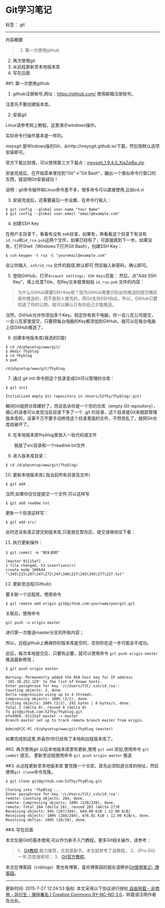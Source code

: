 # Git学习笔记

标签： git

---

内容概要
>1. 第一次使用github
2. 再次使用git
3. 从远程更新至本地版本库
4. 写在后面

##1. 第一次使用github

1) github注册账号,网址：https://github.com/
使用邮箱注册账号。

注意先不要创建版本库。


2) 安装git

Linux请参考网上教程，这里演示windows操作。

实际命令行操作基本是一样的。


 msysgit 是Windows版的Git，从http://msysgit.github.io/下载，然后按默认选项安装即可。

官方下载比较慢，可以使用第三方下载点：[msysgit_1.9.4.0_XiaZaiBa.zip](http://xiazai.xiazaiba.com/Soft/M/msysgit_1.9.4.0_XiaZaiBa.zip)

安装完成后，在开始菜单里找到"Git"->"Git Bash"，蹦出一个类似命令行窗口的东西，就说明Git安装成功！

说明：git命令操作和Linux命令差不多，很多命令可以直接使用,比如cd,vi
 

3) 安装完成后，还需要最后一步设置，在命令行输入：
```
$ git config --global user.name "Your Name"
$ git config --global user.email "email@example.com"
```

4) 创建SSH Key

在用户主目录下，看看有没有.ssh目录，如果有，再看看这个目录下有没有`id_rsa`和`id_rsa.pub`这两个文件，如果已经有了，可直接跳到下一步。如果没有，打开Shell（Windows下打开Git Bash），创建SSH Key：
```
$ ssh-keygen -t rsa -C "youremail@example.com"
```

会让你输入 `.ssh/id_rsa` 文件的路径,默认即可
然后输入新密码，确认即可。

 
5) 登陆GitHub，打开`Account settings`，`SSH Keys`页面：
然后，点"Add SSH Key"，填上任意Title，在Key文本框里粘贴 `id_rsa.pub` 文件的内容：

>为什么GitHub需要SSH Key呢？因为GitHub需要识别出你推送的提交确实是你推送的，而不是别人冒充的，而Git支持SSH协议，所以，GitHub只要知道了你的公钥，就可以确认只有你自己才能推送。

当然，GitHub允许你添加多个Key。假定你有若干电脑，你一会儿在公司提交，一会儿在家里提交，只要把每台电脑的Key都添加到GitHub，就可以在每台电脑上往GitHub推送了。
 

6) 创建本地版本库(我选的D盘)
```
$ cd /d/phpsetup/www/git/
$ mkdir fhyblog
$ cd fhyblog
$ pwd

/d/phpsetup/www/git/fhyblog
```

7) 通过 git init 命令把这个目录变成Git可以管理的仓库：
```
$ git init

Initialized empty Git repository in /Users/52fhy/fhyblog/.git/
```
瞬间Git就把仓库建好了，而且告诉你是一个空的仓库（empty Git repository），细心的读者可以发现当前目录下多了一个 .git 的目录，这个目录是Git来跟踪管理版本库的，没事千万不要手动修改这个目录里面的文件，不然改乱了，就把Git仓库给破坏了。

 

8) 在本地版本库fhyblog里放入一些代码或文件

　　我放了src目录和一个readme.txt文件

9) 进入版本库目录：
```
$ cd /d/phpsetup/www/git/fhyblog/
``` 

10) 更新本地版本库(.指当前所有目录及文件)
```
$ git add .
```
当然,如果你仅仅是提交一个文件,可以这样写
```
$ git add readme.txt
```
更新一个目录这样写：
```
$ git add src/
```
此时还没有真正提交到版本库,只是放在暂存区。提交请继续往下看：


11) 执行更新操作：
```
$ git commit -m "相关说明"

[master 91115af] .
1 file changed, 53 insertions(+)
create mode 100644 "\345\215\207\347\272\247\346\227\245\345\277\227.txt"
```

12) 更新至远程(Github):

要关联一个远程库，使用命令 
```
$ git remote add origin git@github.com:yourname/yourgit.git 
```
关联后，使用命令 
```
git push -u origin master
```
进行第一次推送master分支的所有内容；

所以，远程github上确保你的版本库是空的，否则你在这一步可能会不成功。

此后，每次本地提交后，只要有必要，就可以使用命令 `git push origin master` 推送最新修改；

```
$ git push origin master

Warning: Permanently added the RSA host key for IP address '192.30.252.129' to the list of known hosts.
Enter passphrase for key '/c/Users/YJC/.ssh/id_rsa':
Counting objects: 3, done.
Delta compression using up to 4 threads.
Compressing objects: 100% (2/2), done.
Writing objects: 100% (2/2), 292 bytes | 0 bytes/s, done.
Total 2 (delta 0), reused 0 (delta 0)
To git@github.com:52fhy/fhyblog.git
efe4969..91115af master -> master
Branch master set up to track remote branch master from origin.

Admin@YJC-PC /d/phpsetup/www/git/fhyblog (master)
```
 

如果完成到这里,恭喜你!你已经有了本地和远程版本库了。



##2. 再次使用git
以后本地版本库里有更新,使用 `git add`  添加,使用命令 `git commit` 提交。
更新至远程使用命令 `git push origin master` 推送



##3. 从远程更新至本地版本库
要克隆一个仓库，首先必须知道仓库的地址，然后使用`git clone`命令克隆。

```
$ git clone git@github.com:52fhy/fhyBlog.git

Cloning into 'fhyBlog'...
Enter passphrase for key '/c/Users/YJC/.ssh/id_rsa':
remote: Counting objects: 284, done.
remote: Compressing objects: 100% (238/238), done.
remote: Total 284 (delta 28), reused 283 (delta 27)R
Receiving objects: 94% (267/284), 644.00 KiB | 12.00 KiB/
Receiving objects: 100% (284/284), 676.81 KiB | 12.00 KiB/s, done.
Resolving deltas: 100% (28/28), done.
```
 

##4. 写在后面

本文仅是Git的基本使用,可以作为新手入门教程。更多Git相关操作，请参考：
>1、[Git教程](http://www.liaoxuefeng.com/wiki/0013739516305929606dd18361248578c67b8067c8c017b000),极力推荐，尤其是新手。本文就参考了该教程。
2、《Pro Git》一书,百度搜索吧；
3、[Git官方教程](http://git-scm.com/doc)。

本文在博客园（cnblogs）里也有博客，喜欢博客园的朋友请移步[Git使用笔记- 博客园](http://www.cnblogs.com/52fhy/p/3973887.html#3086891)。

---

更新时间: 2015-7-27 12:24:53
版权: 本文采用以下协议进行授权,[自由转载 - 非商用 - 非衍生 - 保持署名 | Creative Commons BY-NC-ND 3.0](http://creativecommons.org/licenses/by-nc-nd/3.0/deed.zh)，转载请注明作者及出处。

